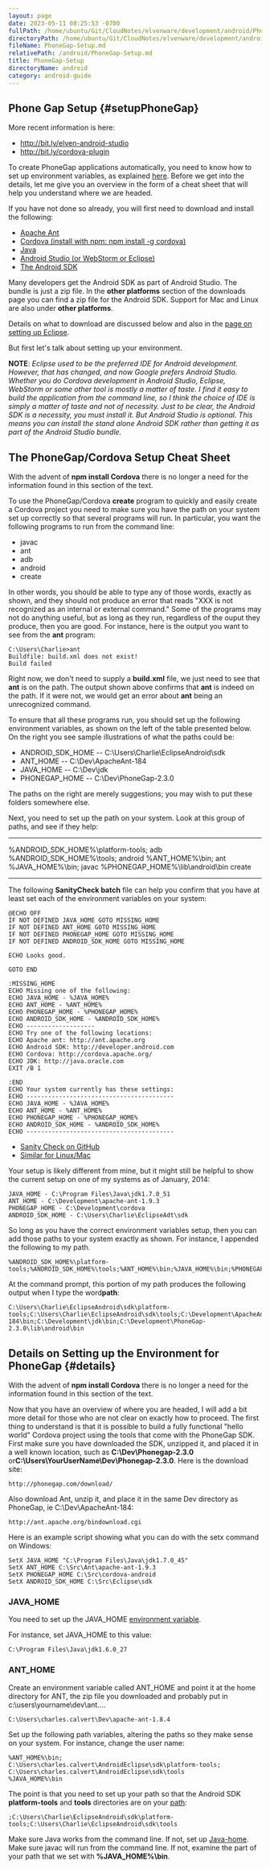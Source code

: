 ```yaml
---
layout: page
date: 2023-05-11 08:25:53 -0700
fullPath: /home/ubuntu/Git/CloudNotes/elvenware/development/android/PhoneGap-Setup.md
directoryPath: /home/ubuntu/Git/CloudNotes/elvenware/development/android
fileName: PhoneGap-Setup.md
relativePath: /android/PhoneGap-Setup.md
title: PhoneGap-Setup
directoryName: android
category: android-guide
---
```


Phone Gap Setup {#setupPhoneGap}
---------------

More recent information is here:

 - <http://bit.ly/elven-android-studio>
 - <http://bit.ly/cordova-plugin>

To create PhoneGap applications automatically, you need to know how to
set up environment variables, as explained
[here](http://www.elvenware.com/charlie/os/windows/faq.html#environment).
Before we get into the details, let me give you an overview in the form
of a cheat sheet that will help you understand where we are headed.

If you have not done so already, you will first need to download and
install the following:

- [Apache Ant](http://ant.apache.org/bindownload.cgi)
- [Cordova (install with npm: npm install -g cordova)](http://cordova.apache.org/#download)
- [Java](http://www.oracle.com/technetwork/java/javase/downloads/index.html)
- [Android Studio (or WebStorm or Eclipse)](http://developer.android.com/sdk/installing/bundle.html)
- [The Android SDK](http://developer.android.com/sdk/index.html)

Many developers get the Android SDK as part of Android Studio. The bundle is just a zip file. In the **other platforms** section of the downloads page you can find a zip file for the Android SDK. Support for Mac and Linux are also under **other platforms**.

Details on what to download are discussed below and also in the [page on setting up Eclipse](/android-guide/EclipseSetup.html).

But first let's talk about setting up your environment.

**NOTE**: *Eclipse used to be the preferred IDE for Android development. However, that has changed, and now Google prefers Android Studio. Whether you do Cordova development in Android Studio, Eclipse, WebStorm or some other tool is mostly a matter of taste. I find it easy to build the application from the command line, so I think the choice of IDE is simply a matter of taste and not of necessity. Just to be clear, the Android SDK is a necessity, you must install it. But Android Studio is optional. This means you can install the stand alone Android SDK rather than getting it as part of the Android Studio bundle.*

The PhoneGap/Cordova Setup Cheat Sheet
--------------------------------------

With the advent of **npm install Cordova** there is no longer a need for the information found in this section of the text.

To use the PhoneGap/Cordova **create** program to quickly and easily
create a Cordova project you need to make sure you have the path on your
system set up correctly so that several programs will run. In
particular, you want the following programs to run from the command
line:

-   javac
-   ant
-   adb
-   android
-   create

In other words, you should be able to type any of those words, exactly
as shown, and they should not produce an error that reads "XXX is not
recognized as an internal or external command." Some of the programs may
not do anything useful, but as long as they run, regardless of the ouput
they produce, then you are good. For instance, here is the output you
want to see from the **ant** program:

``` {.code}
C:\Users\Charlie>ant
Buildfile: build.xml does not exist!
Build failed
```

Right now, we don't need to supply a **build.xml** file, we just need to
see that **ant** is on the path. The output shown above confirms that
**ant** is indeed on the path. If it were not, we would get an error
about **ant** being an unrecognized command.

To ensure that all these programs run, you should set up the following
environment variables, as shown on the left of the table presented
below. On the right you see sample illustrations of what the paths could
be:

-   ANDROID\_SDK\_HOME -- C:\\Users\\Charlie\\EclipseAndroid\\sdk
-   ANT\_HOME -- C:\\Dev\\ApacheAnt-184
-   JAVA\_HOME -- C:\\Dev\\jdk
-   PHONEGAP\_HOME -- C:\\Dev\\PhoneGap-2.3.0

The paths on the right are merely suggestions;  you may wish to put
these folders somewhere else.

Next, you need to set up the path on your system. Look at this group of
paths, and see if they help:

  --------------------------------------- ---------
  %ANDROID\_SDK\_HOME%\\platform-tools;   adb
  %ANDROID\_SDK\_HOME%\\tools;            android
  %ANT\_HOME%\\bin;                       ant
  %JAVA\_HOME%\\bin;                      javac
  %PHONEGAP\_HOME%\\lib\\android\\bin     create
  --------------------------------------- ---------

The following **SanityCheck batch** file can help you confirm that you
have at least set each of the environment variables on your system:

```
@ECHO OFF
IF NOT DEFINED JAVA_HOME GOTO MISSING_HOME
IF NOT DEFINED ANT_HOME GOTO MISSING_HOME
IF NOT DEFINED PHONEGAP_HOME GOTO MISSING_HOME
IF NOT DEFINED ANDROID_SDK_HOME GOTO MISSING_HOME

ECHO Looks good.

GOTO END

:MISSING_HOME
ECHO Missing one of the following:
ECHO JAVA_HOME - %JAVA_HOME%
ECHO ANT_HOME - %ANT_HOME%
ECHO PHONEGAP_HOME - %PHONEGAP_HOME%
ECHO ANDROID_SDK_HOME - %ANDROID_SDK_HOME%
ECHO -------------------
ECHO Try one of the following locations:
ECHO Apache ant: http://ant.apache.org
ECHO Android SDK: http://developer.android.com
ECHO Cordova: http://cordova.apache.org/
ECHO JDK: http://java.oracle.com
EXIT /B 1

:END
ECHO Your system currently has these settings:
ECHO -----------------------------------------
ECHO JAVA_HOME - %JAVA_HOME%
ECHO ANT_HOME - %ANT_HOME%
ECHO PHONEGAP_HOME - %PHONEGAP_HOME%
ECHO ANDROID_SDK_HOME - %ANDROID_SDK_HOME%
ECHO -----------------------------------------
```

- [Sanity Check on GitHub](https://github.com/charliecalvert/JsObjects/blob/master/Utilities/CordovaTemplates/SanityCheck.bat)
- [Similar for Linux/Mac](https://github.com/charliecalvert/JsObjects/blob/master/Utilities/CordovaTemplates/test.sh)

Your setup is likely different from mine, but it might still be helpful
to show the current setup on one of my systems as of January, 2014:

	JAVA_HOME - C:\Program Files\Java\jdk1.7.0_51
	ANT_HOME - C:\Development\apache-ant-1.9.3
	PHONEGAP_HOME - C:\Development\cordova
	ANDROID_SDK_HOME - C:\Users\Charlie\EclipseAdt\sdk

So long as you have the correct environment variables setup, then you
can add those paths to your system exactly as shown. For instance, I
appended the following to my path.

``` {.code}
%ANDROID_SDK_HOME%\platform-tools;%ANDROID_SDK_HOME%\tools;%ANT_HOME%\bin;%JAVA_HOME%\bin;%PHONEGAP_HOME%\bin
```

At the command prompt, this portion of my path produces the following
output when I type the word**path**:

``` {.code}
C:\Users\Charlie\EclipseAndroid\sdk\platform-tools;C:\Users\Charlie\EclipseAndroid\sdk\tools;C:\Development\ApacheAnt-184\bin;C:\Development\jdk\bin;C:\Development\PhoneGap-2.3.0\lib\android\bin
```

Details on Setting up the Environment for PhoneGap {#details}
--------------------------------------------------

With the advent of **npm install Cordova** there is no longer a need for the information found in this section of the text.

Now that you have an overview of where you are headed, I will add a bit
more detail for those who are not clear on exactly how to proceed. The
first thing to understand is that it is possible to build a fully
functional "hello world" Cordova project using the tools that come with
the PhoneGap SDK. First make sure you have downloaded the SDK, unzipped
it, and placed it in a well known location, such as
**C:\\Dev\\Phonegap-2.3.0**
or**C:\\Users\\YourUserName\\Dev\\Phonegap-2.3.0**. Here is the download
site:

    http://phonegap.com/download/

Also download Ant, unzip it, and place it in the same Dev directory as
PhoneGap, ie C:\\Dev\\ApacheAnt-184:

    http://ant.apache.org/bindownload.cgi

Here is an example script showing what you can do with the setx command on
Windows:

	SetX JAVA_HOME "C:\Program Files\Java\jdk1.7.0_45"
	SetX ANT_HOME C:\Src\Ant\apache-ant-1.9.3
	SetX PHONEGAP_HOME C:\Src\cordova-android
	SetX ANDROID_SDK_HOME C:\Src\Eclipse\sdk    

### JAVA\_HOME

You need to set up the JAVA\_HOME [environment
variable](http://www.elvenware.com/charlie/os/windows/faq.html#environment).

For instance, set JAVA\_HOME to this value:

    C:\Program Files\Java\jdk1.6.0_27

### ANT\_HOME

Create an environment variable called ANT\_HOME and point it at the home
directory for ANT, the zip file you downloaded and probably put in
c:\\users\\yourname\\dev\\ant....

``` {.code}
C:\Users\charles.calvert\Dev\apache-ant-1.8.4
```

Set up the following path variables, altering the paths so they make
sense on your system. For instance, change the user name:

``` {.code}
%ANT_HOME%\bin;
C:\Users\charles.calvert\AndroidEclipse\sdk\platform-tools;
C:\Users\charles.calvert\AndroidEclipse\sdk\tools
%JAVA_HOME%\bin
```

The point is that you need to set up your path so that the Android SDK
**platform-tools** and **tools** directories are on your
[path](http://www.elvenware.com/charlie/os/windows/faq.html#environment):

``` {.code}
;C:\Users\Charlie\EclipseAndroid\sdk\platform-tools;C:\Users\Charlie\EclipseAndroid\sdk\tools
```

Make sure Java works from the command line. If not, set up
[Java-home](http://www.elvenware.com/charlie/os/windows/faq.html#environment).
Make sure javac will run from the command line. If not, examine the part
of your path that we set with **%JAVA\_HOME%\\bin**.
